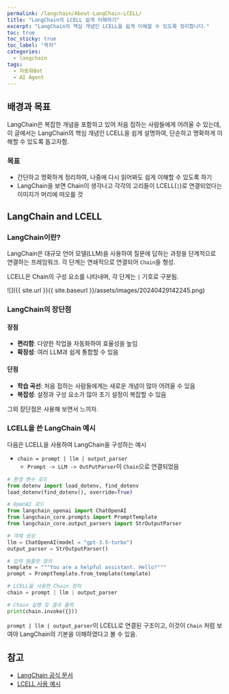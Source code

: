 ```yaml
---
permalink: /langchain/About-LangChain-LCELL/
title: "LangChain의 LCELL 쉽게 이해하기"
excerpt: "LangChain의 핵심 개념인 LCELL을 쉽게 이해할 수 있도록 정리합니다."
toc: true
toc_sticky: true
toc_label: "목차"
categories:
  - langchain
tags:
  - 자동화Bot
  - AI Agent
---
```


## 배경과 목표

LangChain은 복잡한 개념을 포함하고 있어 처음 접하는 사람들에게 어려울 수 있는데, 이 글에서는 LangChain의 핵심 개념인 LCELL을 쉽게 설명하여, 단순하고 명확하게 이해할 수 있도록 돕고자함.

### 목표

- 간단하고 명확하게 정리하여, 나중에 다시 읽어봐도 쉽게 이해할 수 있도록 하기
- LangChain을 보면 Chain이 생각나고 각각의 고리들이 LCELL(`|`)로 연결되었다는 이미지가 머리에 떠오를 것

## LangChain and LCELL

### LangChain이란?

 LangChain은 대규모 언어 모델(LLM)을 사용하여 질문에 답하는 과정을 단계적으로 연결하는 프레임워크. 각 단계는 연쇄적으로 연결되어 `Chain`을 형성.

LCELL은 Chain의 구성 요소를 나타내며, 각 단계는 `|` 기호로 구분됨.

![]({{ site.url }}{{ site.baseurl }}/assets/images/20240429142245.png)

### LangChain의 장단점

#### 장점

- **편리함**: 다양한 작업을 자동화하여 효율성을 높임
- **확장성**: 여러 LLM과 쉽게 통합할 수 있음

#### 단점

- **학습 곡선**: 처음 접하는 사람들에게는 새로운 개념이 많아 어려울 수 있음
- **복잡성**: 설정과 구성 요소가 많아 초기 설정이 복잡할 수 있음

그외 장단점은 사용해 보면서 느끼자.

### LCELL을 쓴 LangChain 예시

다음은 LCELL을 사용하여 LangChain을 구성하는 예시

- `chain = prompt | llm | output_parser`
  - `Prompt -> LLM -> OutPutParser`이 `Chain`으로 연결되었음

```python
# 환경 변수 로드
from dotenv import load_dotenv, find_dotenv
load_dotenv(find_dotenv(), override=True)

# OpenAI 로드
from langchain_openai import ChatOpenAI
from langchain_core.prompts import PromptTemplate
from langchain_core.output_parsers import StrOutputParser

# 객체 생성
llm = ChatOpenAI(model = "gpt-3.5-turbo")
output_parser = StrOutputParser()

# 입력 템플릿 정의
template = """You are a helpful assistant. Hello?"""
prompt = PromptTemplate.from_template(template)

# LCELL을 사용한 Chain 정의
chain = prompt | llm | output_parser

# Chain 실행 및 결과 출력
print(chain.invoke({}))

```

`prompt | llm | output_parser`이 LCELL로 연결된 구조이고, 이것이 `Chain` 처럼 보여야 LangChain의 기본을 이해하였다고 볼 수 있음.

## 참고

- [LangChain 공식 문서](https://langchain.com/docs)
- [LCELL 사용 예시](https://langchain.com/examples)